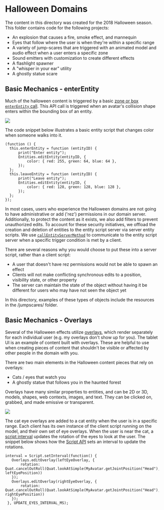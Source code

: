 # Halloween Domains
The content in this directory was created for the 2018 Halloween season. This folder contains code for the following projects:
* An explosion that causes a fire, smoke effect, and mannequin
* Eyes that follow where the user is when they're within a specific range
* A variety of jump-scares that are triggered with an animated model and audio effect when a user enters a specific zone
* Sound emitters with customization to create different effects 
* A flashlight spawner
* A "whisper in your ear" utility
* A ghostly statue scare

## Basic Mechanics - enterEntity
Much of the halloween content is triggered by a basic [zone or box `enterEntity` call](https://docs.highfidelity.com/api-reference/namespaces/entities#.enterEntity). This API call is triggered when an avatar's collision shape enters within the bounding box of an entity. 

![](https://hifi-content.s3-us-west-1.amazonaws.com/liv/Courses/Zombies/zombies_class2.png) 

The code snippet below illustrates a basic entity script that changes color when someone walks into it.  

```
(function () {
  this.enterEntity = function (entityID) {
      print("Enter entity");
      Entities.editEntity(entityID, {
          color: { red: 255, green: 64, blue: 64 },
      });
  };
  this.leaveEntity = function (entityID) {
      print("Leave entity");
      Entities.editEntity(entityID, {
          color: { red: 128, green: 128, blue: 128 },
      });
  };
});
```

In most cases, users who experience the Halloween domains are not going to have administrative or add ('rez') permissions in our domain server. Additionally, to protect the content as it exists, we also add filters to prevent unauthorized edits. To account for these security initiatives, we offload the creation and deletion of entities to the entity script server via server entity scripts. We use [`callEntityServerMethod`](https://docs.highfidelity.com/api-reference/namespaces/entities#.callEntityServerMethod) to communicate to the entity script server when a specific trigger condition is met by a client.

There are several reasons why you would choose to put these into a server script, rather than a client script:
* A user that doesn't have rez permissions would not be able to spawn an effect
* Clients will not make conflicting synchronous edits to a position, visibility state, or other property 
* The server can maintain the state of the object without having it be different for users who may have not seen the object yet

In this directory, examples of these types of objects include the resources in the /jumpscares/ folder.

## Basic Mechanics - Overlays
Several of the Halloween effects utilize [overlays](https://docs.highfidelity.com/api-reference/namespaces/overlays), which render separately for each individual user (e.g. my overlays don't show up for you). The tablet UI is an example of content built with overlays. These are helpful to use when creating pieces of content that shouldn't be visible or affected by other people in the domain with you. 

There are two main elements in the Halloween content pieces that rely on overlays: 
* Cats / eyes that watch you 
* A ghostly statue that follows you in the haunted forest

Overlays have many similar properties to entities, and can be 2D or 3D, models, shapes, web contexts, images, and text. They can be clicked on, grabbed, and made emissive or transparent. 

![](https://hifi-content.s3-us-west-1.amazonaws.com/liv/Courses/Zombies/overlays-1.png)

The cat eye overlays are added to a cat entity when the user is in a specific range. Each client has its own instance of the client script running on the model, and their own set of eye overlays. When the user is near the cat, a [script interval](https://www.w3schools.com/js/js_timing.asp) updates the rotation of the eyes to look at the user. The snippet below shows how the [Script API](https://docs.highfidelity.com/api-reference/namespaces/script) sets an interval to update the rotations.

```
interval = Script.setInterval(function() {
   Overlays.editOverlay(leftEyeOverlay, {
       rotation: Quat.cancelOutRoll(Quat.lookAtSimple(MyAvatar.getJointPosition("Head"), leftEyePosition))
   });
   Overlays.editOverlay(rightEyeOverlay, {
       rotation: Quat.cancelOutRoll(Quat.lookAtSimple(MyAvatar.getJointPosition("Head"), rightEyePosition))
   });
 }, UPDATE_EYES_INTERVAL_MS);
```
